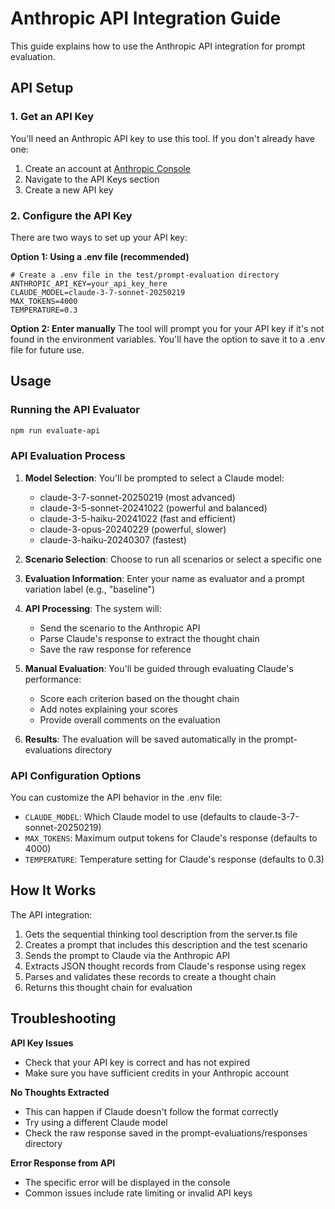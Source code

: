 # Anthropic API Integration Guide

This guide explains how to use the Anthropic API integration for prompt evaluation.

## API Setup

### 1. Get an API Key

You'll need an Anthropic API key to use this tool. If you don't already have one:

1. Create an account at [Anthropic Console](https://console.anthropic.com/)
2. Navigate to the API Keys section
3. Create a new API key

### 2. Configure the API Key

There are two ways to set up your API key:

**Option 1: Using a .env file (recommended)**
```
# Create a .env file in the test/prompt-evaluation directory
ANTHROPIC_API_KEY=your_api_key_here
CLAUDE_MODEL=claude-3-7-sonnet-20250219
MAX_TOKENS=4000
TEMPERATURE=0.3
```

**Option 2: Enter manually**
The tool will prompt you for your API key if it's not found in the environment variables. You'll have the option to save it to a .env file for future use.

## Usage

### Running the API Evaluator

```bash
npm run evaluate-api
```

### API Evaluation Process

1. **Model Selection**: You'll be prompted to select a Claude model:
   - claude-3-7-sonnet-20250219 (most advanced)
   - claude-3-5-sonnet-20241022 (powerful and balanced)
   - claude-3-5-haiku-20241022 (fast and efficient)
   - claude-3-opus-20240229 (powerful, slower)
   - claude-3-haiku-20240307 (fastest)

2. **Scenario Selection**: Choose to run all scenarios or select a specific one

3. **Evaluation Information**: Enter your name as evaluator and a prompt variation label (e.g., "baseline")

4. **API Processing**: The system will:
   - Send the scenario to the Anthropic API
   - Parse Claude's response to extract the thought chain
   - Save the raw response for reference

5. **Manual Evaluation**: You'll be guided through evaluating Claude's performance:
   - Score each criterion based on the thought chain
   - Add notes explaining your scores
   - Provide overall comments on the evaluation

6. **Results**: The evaluation will be saved automatically in the prompt-evaluations directory

### API Configuration Options

You can customize the API behavior in the .env file:

- `CLAUDE_MODEL`: Which Claude model to use (defaults to claude-3-7-sonnet-20250219)
- `MAX_TOKENS`: Maximum output tokens for Claude's response (defaults to 4000)
- `TEMPERATURE`: Temperature setting for Claude's response (defaults to 0.3)

## How It Works

The API integration:

1. Gets the sequential thinking tool description from the server.ts file
2. Creates a prompt that includes this description and the test scenario
3. Sends the prompt to Claude via the Anthropic API
4. Extracts JSON thought records from Claude's response using regex
5. Parses and validates these records to create a thought chain
6. Returns this thought chain for evaluation

## Troubleshooting

**API Key Issues**
- Check that your API key is correct and has not expired
- Make sure you have sufficient credits in your Anthropic account

**No Thoughts Extracted**
- This can happen if Claude doesn't follow the format correctly
- Try using a different Claude model
- Check the raw response saved in the prompt-evaluations/responses directory

**Error Response from API**
- The specific error will be displayed in the console
- Common issues include rate limiting or invalid API keys
